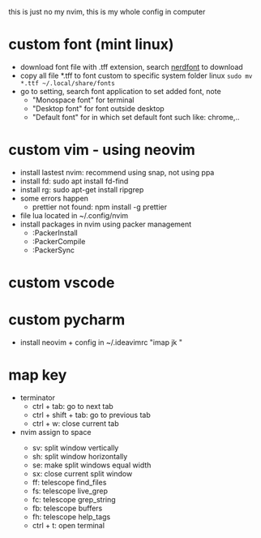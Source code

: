 this is just no my nvim, this is my whole config in computer
# custom font (mint linux)
- download font file with .tff extension, search [nerdfont](https://www.nerdfonts.com/font-downloads) to download
- copy all file *.tff to font custom to specific system folder linux ```sudo mv *.ttf ~/.local/share/fonts```
- go to setting, search font application to set added font, note
  - "Monospace font" for terminal
  - "Desktop font" for font outside desktop
  - "Default font" for in which set default font such like: chrome,..
# custom vim - using neovim
- install lastest nvim: recommend using snap, not using ppa
- install fd: sudo apt install fd-find
- install rg: sudo apt-get install ripgrep
- some errors happen
  - prettier not found: npm install -g prettier
- file lua located in ~/.config/nvim
- install packages in nvim using packer management
  - :PackerInstall
  - :PackerCompile
  - :PackerSync
# custom vscode
# custom pycharm
- install neovim + config in ~/.ideavimrc "imap jk <Esc>"
# map key
  - terminator
    - ctrl + tab: go to next tab
    - ctrl + shift + tab: go to previous tab
    - ctrl + w: close current tab
 - nvim
   <leader> assign to space
    - <leader> sv: split window vertically
    - <leader> sh: split window horizontally
    - <leader> se: make split windows equal width
    - <leader> sx: close current split window
    - <leader> ff: telescope find_files
    - <leader> fs: telescope live_grep
    - <leader> fc: telescope grep_string
    - <leader> fb: telescope buffers
    - <leader> fh: telescope help_tags
    - ctrl + t: open terminal
